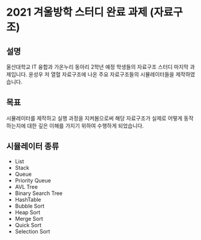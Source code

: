 # 2021 겨울방학 스터디 완료 과제 (자료구조)

## 설명
울산대학교 IT 융합과 가온누리 동아리 2학년 예정 학생들의 자료구조 스터디 마지막 과제입니다.
윤성우 저 열혈 자료구조에 나온 주요 자료구조들의 시뮬레이터들을 제작하였습니다.

## 목표
시뮬레이터를 제작하고 실행 과정을 지켜봄으로써 해당 자료구조가 실제로 어떻게 동작하는지에 대한 깊은 이해를 가지기 위하여 수행하게 되었습니다.

## 시뮬레이터 종류
- List
- Stack
- Queue
- Priority Queue
- AVL Tree
- Binary Search Tree
- HashTable
- Bubble Sort
- Heap Sort
- Merge Sort
- Quick Sort
- Selection Sort
